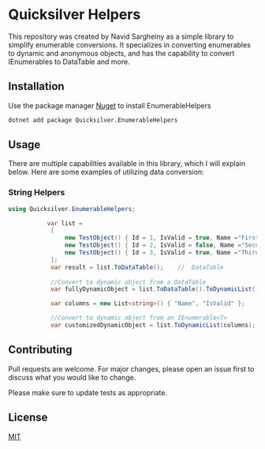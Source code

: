 # Quicksilver Helpers

This repository was created by Navid Sargheiny as a simple library to simplify enumerable conversions. It specializes in converting enumerables to dynamic and anonymous objects, and has the capability to convert IEnumerables to DataTable and more.

## Installation

Use the package manager [Nuget](https://www.nuget.org/packages/) to install EnumerableHelpers

```bash
dotnet add package Quicksilver.EnumerableHelpers
```

## Usage

There are multiple capabilities available in this library, which I will explain below. Here are some examples of utilizing data conversion:

### String Helpers

``` c#
using Quicksilver.EnumerableHelpers;

           var list =
            [
                new TestObject() { Id = 1, IsValid = true, Name ="FirstObject" },
                new TestObject() { Id = 2, IsValid = false, Name ="SecondObject" },
                new TestObject() { Id = 3, IsValid = true, Name ="ThirdObject" },
            ];
            var result = list.ToDataTable();    //  DataTable
            
            //Convert to dynamic object from a DataTable
            var fullyDynamicObject = list.ToDataTable().ToDynamicList();

            var columns = new List<string>() { "Name", "IsValid" };

            //Convert to dynamic object from an IEnumerable<T>
            var customizedDynamicObject = list.ToDynamicList(columns);
```

## Contributing

Pull requests are welcome. For major changes, please open an issue first
to discuss what you would like to change.

Please make sure to update tests as appropriate.

## License

[MIT](https://choosealicense.com/licenses/mit/)

